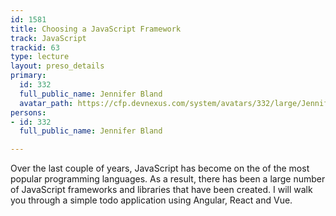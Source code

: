```yaml
---
id: 1581
title: Choosing a JavaScript Framework
track: JavaScript
trackid: 63
type: lecture
layout: preso_details
primary:
  id: 332
  full_public_name: Jennifer Bland
  avatar_path: https://cfp.devnexus.com/system/avatars/332/large/Jennifer-Bland-headshot.jpg?1494079160
persons:
- id: 332
  full_public_name: Jennifer Bland

---
```

Over the last couple of years, JavaScript has become on the of the most popular programming languages. As a result, there has been a large number of JavaScript frameworks and libraries that have been created. I will walk you through a simple todo application using Angular, React and Vue.